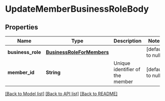 # UpdateMemberBusinessRoleBody
## Properties

| Name | Type | Description | Notes |
|------------ | ------------- | ------------- | -------------|
| **business\_role** | [**BusinessRoleForMembers**](BusinessRoleForMembers.md) |  | [default to null] |
| **member\_id** | **String** | Unique identifier of the member | [default to null] |

[[Back to Model list]](../README.md#documentation-for-models) [[Back to API list]](../README.md#documentation-for-api-endpoints) [[Back to README]](../README.md)

